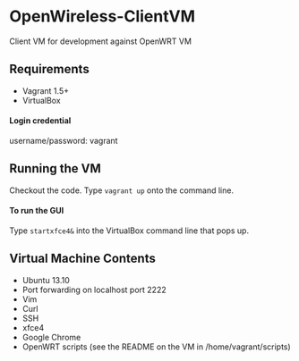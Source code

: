 OpenWireless-ClientVM
=====================

Client VM for development against OpenWRT VM

Requirements
------------

* Vagrant 1.5+
* VirtualBox

#### Login credential 
username/password: vagrant

Running the VM
--------------
Checkout the code.
Type `vagrant up` onto the command line.

#### To run the GUI
Type `startxfce4&` into the VirtualBox command line that pops up.

Virtual Machine Contents
------------------------
* Ubuntu 13.10
* Port forwarding on localhost port 2222
* Vim
* Curl
* SSH
* xfce4
* Google Chrome
* OpenWRT scripts (see the README on the VM in /home/vagrant/scripts)

